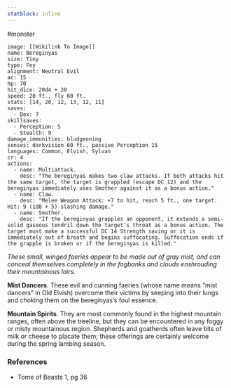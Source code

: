 ```yaml
---
statblock: inline
---
```

 #monster 

```statblock
image: [[Wikilink To Image]]
name: Bereginyas
size: Tiny
type: Fey
alignment: Neutral Evil
ac: 15
hp: 70
hit_dice: 20d4 + 20
speed: 20 ft., fly 60 ft.
stats: [14, 20, 12, 13, 12, 11]
saves:
  - Dex: 7
skillsaves:
  - Perception: 5
  - Stealth: 9
damage_immunities: bludgeoning
senses: darkvision 60 ft., passive Perception 15
languages: Common, Elvish, Sylvan
cr: 4
actions:
  - name: Multiattack.
    desc: "The bereginyas makes two claw attacks. If both attacks hit the same target, the target is grappled (escape DC 12) and the bereginyas immediately uses Smother against it as a bonus action."
  - name: Claw.
    desc: "Melee Weapon Attack: +7 to hit, reach 5 ft., one target. Hit: 9 (1d8 + 5) slashing damage."
  - name: Smother.
    desc: "If the bereginyas grapples an opponent, it extends a semi-solid gaseous tendril down the target’s throat as a bonus action. The target must make a successful DC 14 Strength saving or it is immediately out of breath and begins suffocating. Suffocation ends if the grapple is broken or if the bereginyas is killed."
```

_These small, winged faeries appear to be made out of gray mist, and can conceal themselves completely in the fogbanks and clouds enshrouding their mountainous lairs._

**Mist Dancers**. These evil and cunning faeries (whose name means “mist dancers” in Old Elvish) overcome their victims by seeping into their lungs and choking them on the bereginyas’s foul essence.

**Mountain Spirits**. They are most commonly found in the highest mountain ranges, often above the treeline, but they can be encountered in any foggy or misty mountainous region. Shepherds and goatherds often leave bits of milk or cheese to placate them; these offerings are certainly welcome during the spring lambing season.

### References

* Tome of Beasts 1, pg 36
